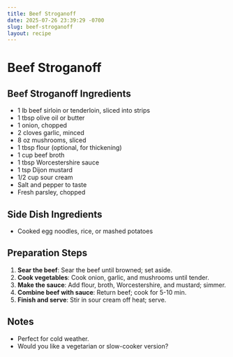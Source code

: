 ```yaml
---
title: Beef Stroganoff
date: 2025-07-26 23:39:29 -0700
slug: beef-stroganoff
layout: recipe
---
```


# Beef Stroganoff

## Beef Stroganoff Ingredients
- 1 lb beef sirloin or tenderloin, sliced into strips
- 1 tbsp olive oil or butter
- 1 onion, chopped
- 2 cloves garlic, minced
- 8 oz mushrooms, sliced
- 1 tbsp flour (optional, for thickening)
- 1 cup beef broth
- 1 tbsp Worcestershire sauce
- 1 tsp Dijon mustard
- 1/2 cup sour cream
- Salt and pepper to taste
- Fresh parsley, chopped

## Side Dish Ingredients
- Cooked egg noodles, rice, or mashed potatoes

## Preparation Steps
1. **Sear the beef**: Sear the beef until browned; set aside.
2. **Cook vegetables**: Cook onion, garlic, and mushrooms until tender.
3. **Make the sauce**: Add flour, broth, Worcestershire, and mustard; simmer.
4. **Combine beef with sauce**: Return beef; cook for 5-10 min.
5. **Finish and serve**: Stir in sour cream off heat; serve.

## Notes
- Perfect for cold weather.
- Would you like a vegetarian or slow-cooker version?
